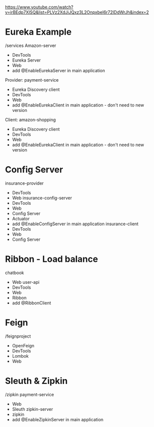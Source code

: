 https://www.youtube.com/watch?v=irBEdp7XlSQ&list=PLVz2XdJiJQxz3L2Onpxbel6r72IDdWrJh&index=2
# Eureka Example
/services
Amazon-server
 * DevTools
 * Eureka Server
 * Web
 * add @EnableEurekaServer in main application

Provider:
payment-service
 * Eureka Discovery client
 * DevTools
 * Web
 * add @EnableEurekaClient in main application    - don't need to new version

Client:
amazon-shopping
* Eureka Discovery client
* DevTools
* Web
* add @EnableEurekaClient in main application    - don't need to new version

# Config Server
insurance-provider
 * DevTools
 * Web
insurance-config-server
 * DevTools
 * Web
 * Config Server
 * Actuator
 * add @EnableConfigServer in main application
insurance-client
 * DevTools
 * Web
 * Config Server

# Ribbon - Load balance
chatbook
 * Web
user-api
 * DevTools
 * Web
 * Ribbon
 * add @RibbonClient

# Feign
/feignproject
 * OpenFeign
 * DevTools
 * Lombok
 * Web

# Sleuth & Zipkin
/zipkin
payment-service
 * Web
 * Sleuth
zipkin-server
 * zipkin
 * add @EnableZipkinServer in main application